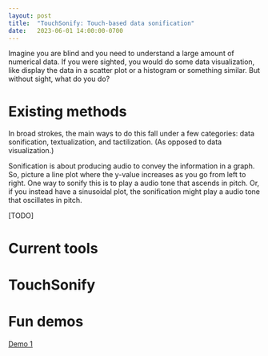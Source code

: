 ```yaml
---
layout: post
title:  "TouchSonify: Touch-based data sonification"
date:   2023-06-01 14:00:00-0700
---
```


Imagine you are blind and you need to understand a large amount of numerical data. If you were sighted, you would do some data visualization, like display the data in a scatter plot or a histogram or something similar. But without sight, what do you do?

# Existing methods

In broad strokes, the main ways to do this fall under a few categories: data sonification, textualization, and tactilization. (As opposed to data visualization.) 

Sonification is about producing audio to convey the information in a graph. So, picture a line plot where the y-value increases as you go from left to right. One way to sonify this is to play a audio tone that ascends in pitch. Or, if you instead have a sinusoidal plot, the sonification might play a audio tone that oscillates in pitch.

[TODO]

# Current tools

# TouchSonify

# Fun demos
[Demo 1](/assets/touchSonifyDemo1.html)